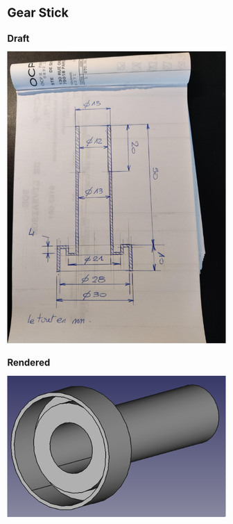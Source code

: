 # Gear Stick

## Draft
![Draft](Draft.jpg "Draft")

## Rendered
![Rendered](Rendered.png "Rendered")
